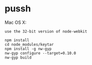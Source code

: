 pussh
=====

Mac OS X:

    use the 32-bit version of node-webkit

    npm install
    cd node_modules/keytar
    npm install -g nw-gyp
    nw-gyp configure --target=0.10.0
    nw-gyp build
